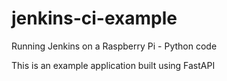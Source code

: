 # jenkins-ci-example
Running Jenkins on a Raspberry Pi - Python code

This is an example application built using FastAPI